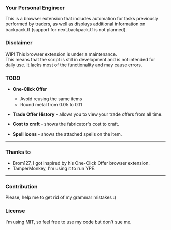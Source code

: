 ### Your Personal Engineer

This is a browser extension that includes automation for tasks previously performed by traders, as well as displays additional information on backpack.tf (support for next.backpack.tf is not planned).

### Disclaimer

WIP! This browser extension is under a maintenance.<br>
This means that the script is still in development and is not intended for daily use. It lacks most of the functionality and may cause errors.

### TODO

- **One-Click Offer**
    - Avoid reusing the same items
    - Round metal from 0.05 to 0.11

- **Trade Offer History** - allows you to view your trade offers from all time.
- **Cost to craft** - shows the fabricator's cost to craft.
- **Spell icons** - shows the attached spells on the item.

--- 
### Thanks to
- Brom127, I got inspired by his One-Click Offer browser extension.
- TamperMonkey, I'm using it to run YPE.
---

### Contribution

Please, help me to get rid of my grammar mistakes :(

### License

I'm using MIT, so feel free to use my code but don't sue me.